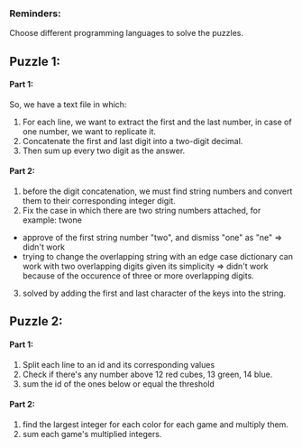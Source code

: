 ### Reminders:
Choose different programming languages to solve the puzzles.

## Puzzle 1:
#### Part 1:
So, we have a text file in which:
1. For each line, we want to extract the first and the last number, in case of one number, we want to replicate it.
2. Concatenate the first and last digit into a two-digit decimal.
3. Then sum up every two digit as the answer.

#### Part 2:
1. before the digit concatenation, we must find string numbers and convert them to their corresponding integer digit.
2. Fix the case in which there are two string numbers attached, for example: twone
- approve of the first string number "two", and dismiss "one" as "ne" => didn't work
- trying to change the overlapping string with an edge case dictionary can work with two overlapping digits given its simplicity => didn't work because of the occurence of three or more overlapping digits.
3. solved by adding the first and last character of the keys into the string.

## Puzzle 2:
#### Part 1:
1. Split each line to an id and its corresponding values
2. Check if there's any number above 12 red cubes, 13 green, 14 blue.
3. sum the id of the ones below or equal the threshold

#### Part 2:
1. find the largest integer for each color for each game and multiply them.
2. sum each game's multiplied integers.
